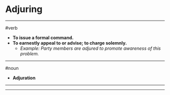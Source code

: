 # Adjuring
---
#verb
- **To issue a formal command.**
- **To earnestly appeal to or advise; to charge solemnly.**
	- _Example: Party members are adjured to promote awareness of this problem._
---
#noun
- **Adjuration**
---
---
